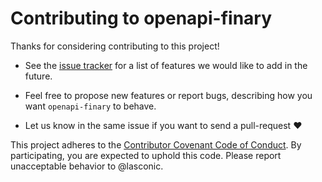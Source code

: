 # Contributing to openapi-finary

Thanks for considering contributing to this project!

* See the [issue tracker](https://github.com/lasconic/openapi-finary/issues) for a list of features we would like to add in the future.

* Feel free to propose new features or report bugs, describing how you want ``openapi-finary`` to behave.

* Let us know in the same issue if you want to send a pull-request ❤️

This project adheres to the [Contributor Covenant Code of Conduct](https://www.contributor-covenant.org/). By participating, you are expected to uphold this code. Please report unacceptable behavior to @lasconic.
